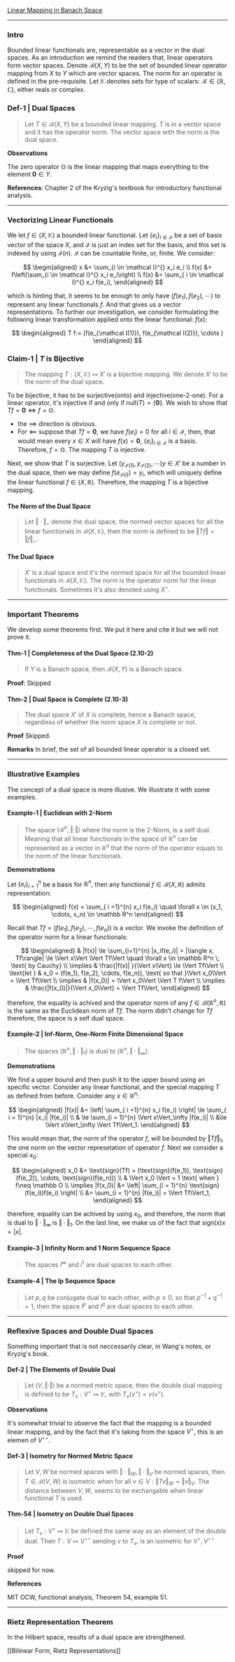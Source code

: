 [Linear Mapping in Banach Space](../Linear%20Mapping%20in%20Banach%20Space.md)

---
### **Intro**

Bounded linear functionals are, representable as a vector in the dual spaces. As an introduction we remind the readers that, linear operators form vector spaces. Denote $\mathcal B(X, Y)$ to be the set of bounded linear operator mapping from $X$ to $Y$ which are vector spaces. The norm for an operator is defined in the pre-requisite. Let $\mathbb K$ denotes sets for type of scalars: $\mathcal K \in \{\mathbb R, \mathbb C\}$, either reals or complex. 


### **Def-1 | Dual Spaces**

> Let $T\in \mathcal B(X, Y)$ be a bounded linear mapping. $T$ is in a vector space and it has the operator norm. The vector space with the norm is the dual space. 

**Observations**

The zero operator $\mathbb O$ is the linear mapping that maps everything to the element $\mathbf 0\in Y$. 


**References**: 
Chapter 2 of the Kryzig's textbook for introductory functional analysis. 

---
### **Vectorizing Linear Functionals**

We let $f\in \mathbb (X, \mathbb K)$ a bounded linear functional. Let $\{e_i\}_{i\in \mathcal I}$ be a set of basis vector of the space $X$, and $\mathcal I$ is just an index set for the basis, and this set is indexed by using $\mathcal I(n)$. $\mathcal I$ can be countable finite, or, finite. We consider: 

$$
\begin{aligned}
    x &= \sum_{i \in \mathcal I}^{} x_i e_i
    \\
    f(x) &= f\left(\sum_{i \in \mathcal I}^{} x_i e_i\right)
    \\
    f(x) &= \sum_{ i \in \mathcal I}^{} x_i f(e_i), 
\end{aligned}
$$

which is hinting that, it seems to be enough to only have $(f(e_1), f(e_2), \cdots)$ to represent any linear functionals $f$. And that gives us a vector representations. To further our investigation, we consider formulating the following linear transformation applied onto the linear functional: $f(x)$: 

$$
\begin{aligned}
    T f:= (f(e_{\mathcal I(1)}), f(e_{\mathcal I(2)}), \cdots )
\end{aligned}
$$

### **Claim-1 | $T$ is Bijective**
> The mapping $T: \mathcal (X, \mathbb K) \mapsto X'$ is a bijective mapping. We denote $X'$ to be the norm of the dual space. 

To be bijective, it has to be surjective(onto) and injective(one-2-one). For a linear operator, it's injective if and only if $\text{null}(T) = \{\mathbf 0\}$. We wish to show that $Tf = \mathbf 0 \iff f = \mathbb O$. 
- the $\implies$ direction is obvious. 
- For $\impliedby$ suppose that $Tf = \mathbf 0$, we have $f(e_{i}) = 0$ for all $i \in \mathcal I$, then, that would mean every $x\in X$ will have $f(x) = \mathbf 0$, $\{e_i\}_{i\in \mathcal I}$ is a basis. Therefore, $f = \mathbb O$. The mapping $T$ is injective. 

Next, we show that $T$ is surjective. Let $(y_{\mathcal I(1)}, y_{\mathcal I(2)}, \cdots )y\in X'$ be a number in the dual space, then we may define $f(e_{\mathcal I(i)}) = y_i$, which will uniquely define the linear functional $f \in \mathcal (X, \mathbb R)$. Therefore, the mapping $T$ is a bijective mapping. 

#### **The Norm of the Dual Space**

> Let $\Vert \cdot\Vert_{\star}$ denote the dual space, the normed vector spaces for all the linear functionals in $\mathcal B(X, \mathbb K)$, then the norm is defined to be $\Vert Tf\Vert = \Vert f\Vert_\star$. 
>

#### **The Dual Space**
> $X'$ is a dual space and it's the normed space for all the bounded linear functionals in $\mathcal B(X, \mathbb K)$. The norm is the operator norm for the linear functionals. Sometimes it's also denoted using $X^\star$. 

---
### **Important Theorems**

We develop some theorems first. We put it here and cite it but we will not prove it. 


#### **Thm-1 | Completeness of the Dual Space (2.10-2)**

> If $Y$ is a Banach space, then $\mathcal B(X, Y)$ is a Banach space. 

**Proof**: Skipped 

#### **Thm-2 | Dual Space is Complete (2.10-3)**
> The dual space $X'$ of $X$ is complete, hence a Banach space, regardless of whether the norm space $X$ is complete or not. 

**Proof** Skipped. 

**Remarks**
In brief, the set of all bounded linear operator is a closed set. 

---
### **Illustrative Examples**

The concept of a dual space is more illusive. We illustrate it with some examples. 

#### **Example-1 | Euclidean with 2-Norm**
> The space $(\mathcal R^n, \Vert \cdot \Vert)$ where the norm is the 2-Norm, is a self dual. Meaning that all linear functionals in the space of $\mathbb R^n$ can be represented as a vector in $\mathbb R^n$ that the norm of the operator equals to the norm of the linear functionals. 

**Demonstrations**

Let $\{e_i\}_{i = 1}^n$ be a basis for $\mathbb R^n$, then any functional $f\in \mathcal B(X, \mathbb R)$ admits representation: 

$$
\begin{aligned}
    f(x) = \sum_{ i =1}^{n} x_i f(e_i) \quad \forall x \in (x_1, \cdots, x_n) \in \mathbb R^n
\end{aligned}
$$

Recall that $Tf = (f(e_1), f(e_2), \cdots, f(e_n))$ is a vector. We invoke the definition of the operator norm for a linear functionals: 

$$
\begin{aligned}
    & |f(x)| \le \sum_{i=1}^{n} |x_if(e_i)|  = |\langle x, Tf\rangle| \le \Vert x\Vert \Vert Tf\Vert \quad \forall x \in \mathbb R^n \;  \text{ by Cauchy}
    \\
    \implies 
    & \frac{|f(x)| }{\Vert x\Vert} \le \Vert Tf\Vert
    \\
    \text{let } & x_0 = (f(e_1), f(e_2), \cdots, f(e_n)), \text{ so that }\Vert x_0\Vert = \Vert Tf\Vert
    \\
    \implies & |f(x_0)| = \Vert x_0\Vert \Vert T f\Vert
    \\
    \implies & \frac{|f(x_0)|}{\Vert x_0\Vert} = \Vert Tf\Vert, 
\end{aligned}
$$

therefore, the equality is achived and the operator norm of any $f\in \mathcal B(\mathbb R^n, \mathbb R)$ is the same as the Euclidean norm of $Tf$. The norm didn't change for $Tf$ therefore, the space is a self dual space. 


#### **Example-2 | Inf-Norm, One-Norm Finite Dimensional Space**
> The spaces $(\mathbb R^n, \Vert \cdot\Vert_1)$ is dual to $(\mathbb R^n, \Vert \cdot\Vert_\infty)$. 

**Demonstrations**

We find a upper bound and then push it to the upper bound using an specific vector. Consider any linear functional, and the special mapping $T$ as defined from before. Consider any $x \in \mathbb R^n$: 

$$
\begin{aligned}
    |f(x)| &= \left|
        \sum_{ i =1}^{n} x_i f(e_i) 
    \right| \le \sum_{ i = 1}^{n} |x_i| |f(e_i)| 
    \\
    & \le \sum_{i = 1}^{n} \Vert x\Vert_\infty |f(e_i)| 
    \\
    &\le \Vert x\Vert_\infty \Vert Tf\Vert_1.
\end{aligned}
$$

This would mean that, the norm of the operator $f$, will be bounded by $\Vert Tf\Vert_1$, the one norm on the vector represetation of operator $f$. Next we consider a special $x_0$: 

$$
\begin{aligned}
    x_0 &= \text{sign}(Tf) = (\text{sign}(f(e_1)), \text{sign}(f(e_2)), \cdots, \text{sign}(f(e_n)))
    \\
    & \Vert x_0 \Vert = 1 \text{ when } f\neq \mathbb O
    \\
    \implies |f(x_0)| 
    &= \left|
        \sum_{i = 1}^{n} \text{sign}(f(e_i))f(e_i)
    \right|
    \\
    &= \sum_{i = 1}^{n} |f(e_i)| = \Vert Tf\Vert_1, 
\end{aligned}
$$

therefore, equality can be achived by using $x_0$, and therefore, the norm that is dual to $\Vert \cdot\Vert_\infty$ is $\Vert \cdot\Vert_1$. On the last line, we make us of the fact that $\text{sign}(x)x = |x|$. 

#### **Example-3 | Infinity Norm and 1 Norm Sequence Space**
> The spaces $l^\infty$ and $l^1$ are dual spaces to each other. 

#### **Example-4 | The lp Sequence Space**
> Let $p, q$ be conjugate dual to each other, with $p \ge 0$, so that $p^{-1} + q^{-1} = 1$, then the space $l^p$ and $l^q$ are dual spaces to each other. 

---
### **Reflexive Spaces and Double Dual Spaces**
Something important that is not neccessarily clear, in Wang's notes, or Kryzig's book. 

#### **Def-2 | The Elements of Double Dual**
> Let $(V, \Vert \cdot\Vert)$ be a normed metric space, then the double dual mapping is defined to be $T_v: V^\star \mapsto \mathbb K$, with $T_v(v^\star) = v(v^\star)$. 

**Observations**

It's somewhat trivial to observe the fact that the mapping is a bounded linear mapping, and by the fact that it's taking from the space $V^\star$, this is an elemen of $V^{\star\star}$. 



#### **Def-3 | Isometry for Normed Metric Space**

> Let $V, W$ be normed spaces with $\Vert \cdot\Vert_W, \Vert \cdot\Vert_V$ be normed spaces, then $T\in \mathcal B(V, W)$ is isometric when for all $v\in V: \Vert Tv\Vert_W = \Vert v\Vert_V$. The distance between $V, W$, seems to be exchangable when linear functional $T$ is used.

#### **Thm-54 | Isometry on Double Dual Spaces**

> Let $T_v:V^\star \mapsto \mathbb K$ be defined the same way as an element of the double dual. Then $T: V\mapsto V^{\star \star}$ sending $v$ to $T_v$, is an isometric for $V^\star, V^{\star\star}$

**Proof**

skipped for now. 


**References**

MIT OCW, functional analysis, Theorem 54, example 51. 


---
### **Rietz Representation Theorem**

In the Hilbert space, results of a dual space are strengthened. 

[[Bilinear Form, Rietz Representations]]